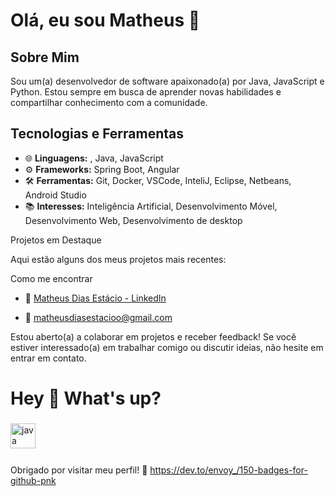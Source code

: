 



# Olá, eu sou Matheus 👋

## Sobre Mim

Sou um(a) desenvolvedor de software apaixonado(a) por Java, JavaScript e Python. Estou sempre em busca de aprender novas habilidades e compartilhar conhecimento com a comunidade.

## Tecnologias e Ferramentas

- 🌐 **Linguagens:** , Java, JavaScript
- ⚙️ **Frameworks:**  Spring Boot, Angular
- 🛠️ **Ferramentas:** Git, Docker, VSCode, InteliJ, Eclipse, Netbeans, Android Studio
- 📚 **Interesses:** Inteligência Artificial, Desenvolvimento Móvel, Desenvolvimento Web, Desenvolvimento de desktop

Projetos em Destaque

Aqui estão alguns dos meus projetos mais recentes:



 Como me encontrar

- 💼 <a href="https://www.linkedin.com/in/matheus-dias-est%C3%A1cio-4102572b7/">Matheus Dias Estácio - LinkedIn</a>

- 📧 matheusdiasestacioo@gmail.com


Estou aberto(a) a colaborar em projetos e receber feedback! Se você estiver interessado(a) em trabalhar comigo ou discutir ideias, não hesite em entrar em contato.
<h1 align="left">Hey 👋 What's up?</h1>

###


###

<div align="left">
  <img src="https://cdn.jsdelivr.net/gh/devicons/devicon/icons/java/java-original.svg" height="40" alt="java logo"  />
  <img width="12" />
  
</div>

###
Obrigado por visitar meu perfil! 🚀
https://dev.to/envoy_/150-badges-for-github-pnk
